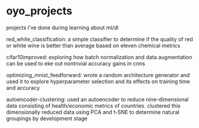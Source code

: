 # oyo_projects
projects i've done during learning about ml/dl 

red_white_classification: a simple classifier to determine if the quality of red or white wine is better than average based on eleven chemical metrics 

cifar10improved: exploring how batch normalization and data augmentation can be used to eke out nontrivial accuracy gains in cnns

optimizing_mnist_feedforward: wrote a random architecture generator and used it to explore hyperparameter selection and its effects on training time and accuracy

autoencoder-clustering: used an autoencoder to reduce nine-dimensional data consisting of health/economic metrics of countries. clustered this dimensionally reduced                         data using PCA and t-SNE to determine natural groupings by development stage

